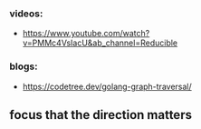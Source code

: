 ### videos:
- https://www.youtube.com/watch?v=PMMc4VsIacU&ab_channel=Reducible

### blogs:
- https://codetree.dev/golang-graph-traversal/


## focus that the direction matters